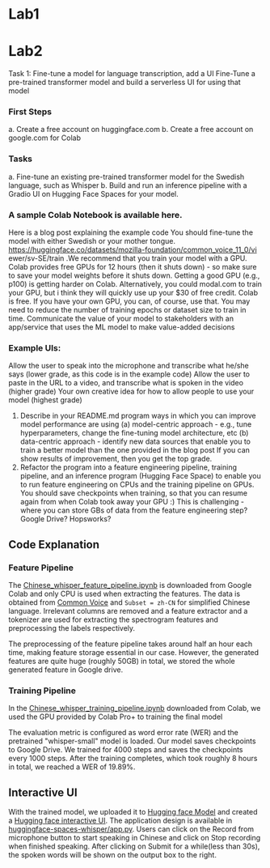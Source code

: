 # Lab1
# Lab2
Task 1: Fine-tune a model for language transcription, add a UI
Fine-Tune a pre-trained transformer model and build a serverless UI for using that model
### First Steps
a. Create a free account on huggingface.com
b. Create a free account on google.com for Colab
### Tasks
a. Fine-tune an existing pre-trained transformer model for the Swedish
language, such as Whisper
b. Build and run an inference pipeline with a Gradio UI on Hugging Face
Spaces for your model.
### A sample Colab Notebook is available here.
Here is a blog post explaining the example code
You should fine-tune the model with either Swedish or your mother tongue. https://huggingface.co/datasets/mozilla-foundation/common_voice_11_0/vi ewer/sv-SE/train
.We recommend that you train your model with a GPU. Colab provides free GPUs for 12 hours (then it shuts down) - so make sure to save your model weights before it shuts down. Getting a good GPU (e.g., p100) is getting harder on Colab. Alternatively, you could modal.com to train your GPU, but i think they will quickly use up your $30 of free credit. Colab is free. If you have your own GPU, you can, of course, use that. You may need to reduce the number of training epochs or dataset size to train in time.
Communicate the value of your model to stakeholders with an app/service that uses the ML model to make value-added decisions
### Example UIs:
Allow the user to speak into the microphone and transcribe what he/she says (lower grade, as this code is in the example code)
Allow the user to paste in the URL to a video, and transcribe what is spoken in the video (higher grade)
Your own creative idea for how to allow people to use your model (highest grade)
1. Describe in your README.md program ways in which you can improve model performance are using
(a) model-centric approach - e.g., tune hyperparameters, change the fine-tuning model architecture, etc
(b) data-centric approach - identify new data sources that enable you to train a better model than the one provided in the blog post
If you can show results of improvement, then you get the top grade.
2. Refactor the program into a feature engineering pipeline, training pipeline, and an inference program (Hugging Face Space) to enable you to run feature engineering on CPUs and the training pipeline on GPUs. You should save checkpoints when training, so that you can resume again from when Colab took away your GPU :)
This is challenging - where you can store GBs of data from the feature engineering step? Google Drive? Hopsworks?
## Code Explanation
### Feature Pipeline

The [Chinese_whisper_feature_pipeline.ipynb](https://github.com/NeoForNew/ID2223_scalable_machine_learning_and_deep_learning/blob/main/Lab2/Chinese_whisper_feature_pipeline.ipynb) is downloaded from Google Colab and only CPU is used when extracting the features. The data is obtained from [Common Voice](https://huggingface.co/datasets/mozilla-foundation/common_voice_11_0) and `Subset = zh-CN` for simplified Chinese language. Irrelevant columns are removed and a feature extractor and a tokenizer are used for extracting the spectrogram features and preprocessing the labels respectively. 

The preprocessing of the feature pipeline takes around half an hour each time, making feature storage essential in our case. However, the generated features are quite huge (roughly 50GB) in total, we stored the whole generated feature in Google drive.

### Training Pipeline

In the [Chinese_whisper_training_pipeline.ipynb](https://github.com/NeoForNew/ID2223_scalable_machine_learning_and_deep_learning/blob/main/Lab2/Chinese_whisper_training_pipeline.ipynb) downloaded from Colab, we used the GPU provided by Colab Pro+ to training the final model

The evaluation metric is configured as word error rate (WER) and the pretrained "whisper-small" model is loaded. Our model saves checkpoints to Google Drive. We trained for 4000 steps and saves the checkpoints every 1000 steps. After the training completes, which took roughly 8 hours in total, we reached a WER of 19.89%.


## Interactive UI

With the trained model, we uploaded it to [Hugging face Model](https://huggingface.co/NeoonN/ID2223_Lab2_Whisper/tree/main) and created a [Hugging face interactive UI](https://huggingface.co/spaces/NeoonN/id2223). The application design is available in [huggingface-spaces-whisper/app.py](https://huggingface.co/spaces/NeoonN/id2223/blob/main/app.py). Users can click on the Record from microphone button to start speaking in Chinese and click on Stop recording when finished speaking. After clicking on Submit for a while(less than 30s), the spoken words will be shown on the output box to the right.


